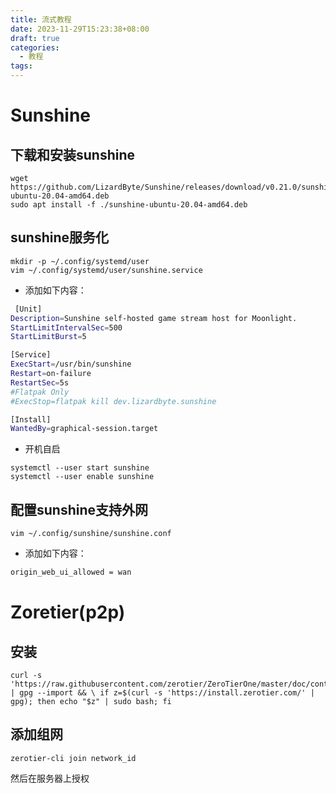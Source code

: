 ```yaml
---
title: 流式教程
date: 2023-11-29T15:23:38+08:00
draft: true
categories:
  - 教程
tags:
---
```

# Sunshine

## 下载和安装sunshine

```
wget https://github.com/LizardByte/Sunshine/releases/download/v0.21.0/sunshine-ubuntu-20.04-amd64.deb
sudo apt install -f ./sunshine-ubuntu-20.04-amd64.deb
```
## sunshine服务化

```
mkdir -p ~/.config/systemd/user
vim ~/.config/systemd/user/sunshine.service
```

 - 添加如下内容：
```bash
 [Unit]
Description=Sunshine self-hosted game stream host for Moonlight.
StartLimitIntervalSec=500
StartLimitBurst=5

[Service]
ExecStart=/usr/bin/sunshine
Restart=on-failure
RestartSec=5s
#Flatpak Only
#ExecStop=flatpak kill dev.lizardbyte.sunshine

[Install]
WantedBy=graphical-session.target
```
-  开机自启
```
systemctl --user start sunshine
systemctl --user enable sunshine
```

## 配置sunshine支持外网

```
vim ~/.config/sunshine/sunshine.conf
```
 - 添加如下内容：
```bash
origin_web_ui_allowed = wan
```

# Zoretier(p2p)
## 安装
```
curl -s 'https://raw.githubusercontent.com/zerotier/ZeroTierOne/master/doc/contact%40zerotier.com.gpg' | gpg --import && \ if z=$(curl -s 'https://install.zerotier.com/' | gpg); then echo "$z" | sudo bash; fi
```
## 添加组网
```
zerotier-cli join network_id
```

然后在服务器上授权